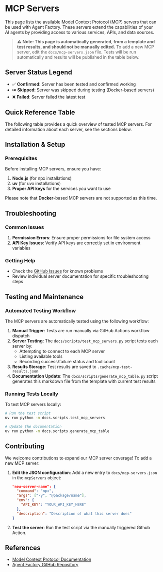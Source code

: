 # MCP Servers

This page lists the available Model Context Protocol (MCP) servers that can be used with Agent Factory. These servers extend the capabilities of your AI agents by providing access to various services, APIs, and data sources.

> **⚠️ Note: This page is automatically generated, from a template and test results, and should not be manually edited.**
> To add a new MCP server, edit the `docs/mcp-servers.json` file. Tests will be run automatically and results will be published in the table below.


## Server Status Legend

- ✅ **Confirmed**: Server has been tested and confirmed working
- ⏭️ **Skipped**: Server was skipped during testing (Docker-based servers)
- ❌ **Failed**: Server failed the latest test


## Quick Reference Table

The following table provides a quick overview of tested MCP servers. For detailed information about each server, see the sections below.


<!-- MCP_SERVERS_TABLE_START -->
<!-- DYNAMIC_CONTENT_WILL_BE_INSERTED_HERE -->
<!-- MCP_SERVERS_TABLE_END -->


## Installation & Setup

### Prerequisites

Before installing MCP servers, ensure you have:

1. **Node.js** (for npx installations)
2. **uv** (for uvx installations)
3. **Proper API keys** for the services you want to use

Please note that **Docker**-based MCP servers are not supported as this time.

## Troubleshooting

### Common Issues

1. **Permission Errors**: Ensure proper permissions for file system access
2. **API Key Issues**: Verify API keys are correctly set in environment variables


### Getting Help

- Check the [GitHub Issues](https://github.com/mozilla-ai/agent-factory/issues) for known problems
- Review individual server documentation for specific troubleshooting steps

## Testing and Maintenance

### Automated Testing Workflow

The MCP servers are automatically tested using the following workflow:

1. **Manual Trigger**: Tests are run manually via GitHub Actions workflow dispatch
2. **Server Testing**: The `docs/scripts/test_mcp_servers.py` script tests each server by:
    - Attempting to connect to each MCP server
    - Listing available tools
    - Recording success/failure status and tool count
3. **Results Storage**: Test results are saved to `.cache/mcp-test-results.json`
4. **Documentation Update**: The `docs/scripts/generate_mcp_table.py` script generates this markdown file from the template with current test results

### Running Tests Locally

To test MCP servers locally:

```bash
# Run the test script
uv run python -m docs.scripts.test_mcp_servers

# Update the documentation
uv run python -m docs.scripts.generate_mcp_table
```

## Contributing

We welcome contributions to expand our MCP server coverage! To add a new MCP server:

1. **Edit the JSON configuration**: Add a new entry to `docs/mcp-servers.json` in the `mcpServers` object:
   ```json
   "new-server-name": {
     "command": "npx",
     "args": ["-y", "@package/name"],
     "env": {
       "API_KEY": "YOUR_API_KEY_HERE"
     },
     "description": "Description of what this server does"
   }
   ```

2. **Test the server**: Run the test script via the manually triggered Github Action.

## References

- [Model Context Protocol Documentation](https://modelcontextprotocol.io/)
- [Agent Factory GitHub Repository](https://github.com/mozilla-ai/agent-factory)
